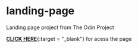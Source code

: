 # landing-page
Landing page project from The Odin Project

[**CLICK HERE**](https://pedrorub1.github.io/landing-page/){:target = "_blank"} for acess the page

